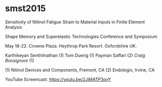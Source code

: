 # smst2015
Sensitivity of Nitinol Fatigue Strain to Material Inputs in Finite Element Analysis

Shape Memory and Superelastic Technologies Conference and Symposium

May 18-22. Crowne Plaza. Heythrop Park Resort. Oxfordshire UK.

Karthikeyan Senthilnathan (1)
Tom Duerig (1)
Payman Saffari (2)
*Craig Bonsignore* (1)

(1) Nitinol Devices and Components, Fremont, CA
(2) Endologix, Irvine, CA

YouTube Screencast: https://youtu.be/2JjMATP3ovY

